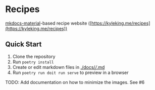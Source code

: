 # Recipes

[mkdocs-material](https://squidfunk.github.io/mkdocs-material/)-based recipe website ([https://kyleking.me/recipes](https://kyleking.me/recipes))

## Quick Start

1. Clone the repository
2. Run `poetry install`
3. Create or edit markdown files in [./docs/*/*.md](./docs/)
4. Run `poetry run doit run serve` to preview in a browser

TODO: Add documentation on how to minimize the images. See #6
